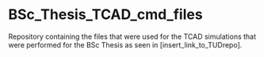 # BSc_Thesis_TCAD_cmd_files
Repository containing the files that were used for the TCAD simulations that were performed for the BSc Thesis as seen in [insert_link_to_TUDrepo].
